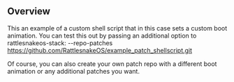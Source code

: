 ## Overview
This an example of a custom shell script that in this case sets a custom boot animation. You can test this out by passing an additional option to rattlesnakeos-stack: --repo-patches https://github.com/RattlesnakeOS/example_patch_shellscript.git

Of course, you can also create your own patch repo with a different boot animation or any additional patches you want.
